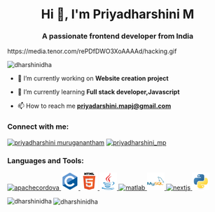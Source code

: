 <h1 align="center">Hi 👋, I'm Priyadharshini M</h1>
<h3 align="center">A passionate frontend developer from India</h3>
https://media.tenor.com/rePDfDWO3XoAAAAd/hacking.gif
<p align="left"> <img src="https://komarev.com/ghpvc/?username=dharshinidha&label=Profile%20views&color=0e75b6&style=flat" alt="dharshinidha" /> </p>

- 🔭 I’m currently working on **Website creation project**

- 🌱 I’m currently learning **Full stack developer,Javascript**

- 📫 How to reach me **priyadarshini.mapj@gmail.com**

<h3 align="left">Connect with me:</h3>
<p align="left">
<a href="https://linkedin.com/in/priyadharshini muruganantham" target="blank"><img align="center" src="https://raw.githubusercontent.com/rahuldkjain/github-profile-readme-generator/master/src/images/icons/Social/linked-in-alt.svg" alt="priyadharshini muruganantham" height="30" width="40" /></a>
<a href="https://instagram.com/priyadharshini_mp" target="blank"><img align="center" src="https://raw.githubusercontent.com/rahuldkjain/github-profile-readme-generator/master/src/images/icons/Social/instagram.svg" alt="priyadharshini_mp" height="30" width="40" /></a>
</p>

<h3 align="left">Languages and Tools:</h3>
<p align="left"> <a href="https://cordova.apache.org/" target="_blank" rel="noreferrer"> <img src="https://www.vectorlogo.zone/logos/apache_cordova/apache_cordova-icon.svg" alt="apachecordova" width="40" height="40"/> </a> <a href="https://www.cprogramming.com/" target="_blank" rel="noreferrer"> <img src="https://raw.githubusercontent.com/devicons/devicon/master/icons/c/c-original.svg" alt="c" width="40" height="40"/> </a> <a href="https://www.w3.org/html/" target="_blank" rel="noreferrer"> <img src="https://raw.githubusercontent.com/devicons/devicon/master/icons/html5/html5-original-wordmark.svg" alt="html5" width="40" height="40"/> </a> <a href="https://www.java.com" target="_blank" rel="noreferrer"> <img src="https://raw.githubusercontent.com/devicons/devicon/master/icons/java/java-original.svg" alt="java" width="40" height="40"/> </a> <a href="https://www.mathworks.com/" target="_blank" rel="noreferrer"> <img src="https://upload.wikimedia.org/wikipedia/commons/2/21/Matlab_Logo.png" alt="matlab" width="40" height="40"/> </a> <a href="https://www.mysql.com/" target="_blank" rel="noreferrer"> <img src="https://raw.githubusercontent.com/devicons/devicon/master/icons/mysql/mysql-original-wordmark.svg" alt="mysql" width="40" height="40"/> </a> <a href="https://nextjs.org/" target="_blank" rel="noreferrer"> <img src="https://cdn.worldvectorlogo.com/logos/nextjs-2.svg" alt="nextjs" width="40" height="40"/> </a> <a href="https://www.python.org" target="_blank" rel="noreferrer"> <img src="https://raw.githubusercontent.com/devicons/devicon/master/icons/python/python-original.svg" alt="python" width="40" height="40"/> </a> </p>

<p><img align="left" src="https://github-readme-stats.vercel.app/api/top-langs?username=dharshinidha&show_icons=true&locale=en&layout=compact" alt="dharshinidha" /></p>

<p>&nbsp;<img align="center" src="https://github-readme-stats.vercel.app/api?username=dharshinidha&show_icons=true&locale=en" alt="dharshinidha" /></p>
